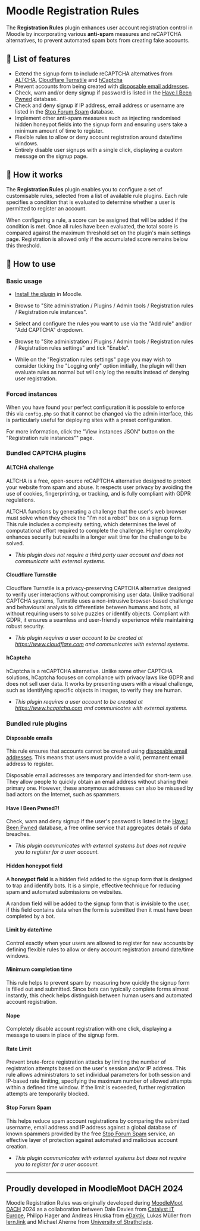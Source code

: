 # Moodle Registration Rules

The **Registration Rules** plugin enhances user account registration control in Moodle by incorporating various **anti-spam** measures and reCAPTCHA alternatives, to prevent automated spam bots from creating fake accounts.

## :rocket: List of features

- Extend the signup form to include reCAPTCHA alternatives from [ALTCHA](https://github.com/altcha-org), [Cloudflare Turnstile](https://www.cloudflare.com/en-gb/application-services/products/turnstile/) and [hCaptcha](%5Bhttps://www.hcaptcha.com/%5D(https://www.hcaptcha.com/))
- Prevent accounts from being created with [disposable email addresses](https://en.wikipedia.org/wiki/Disposable_email_address).
- Check, warn and/or deny signup if password is listed in the [Have I Been Pwned](https://haveibeenpwned.com/) database.
- Check and deny signup if IP address, email address or username are listed in the [Stop Forum Spam](https://www.stopforumspam.com/) database.
- Implement other anti-spam measures such as injecting randomised hidden honeypot fields into the signup form and ensuring users take a minimum amount of time to register.
- Flexible rules to allow or deny account registration around date/time windows.
- Entirely disable user signups with a single click, displaying a custom message on the signup page.

## 🧐 How it works

The **Registration Rules** plugin enables you to configure a set of customisable rules, selected from a list of available rule plugins. Each rule specifies a condition that is evaluated to determine whether a user is permitted to register an account.

When configuring a rule, a score can be assigned that will be added if the condition is met. Once all rules have been evaluated, the total score is compared against the maximum threshold set on the plugin's main settings page. Registration is allowed only if the accumulated score remains below this threshold.

## :pencil: How to use

### Basic usage

- [Install the plugin](https://docs.moodle.org/en/Installing_plugins#Installing_a_plugin) in Moodle.

- Browse to "Site administration / Plugins / Admin tools / Registration rules / Registration rule instances".

- Select and configure the rules you want to use via the "Add rule" and/or "Add CAPTCHA" dropdown.

- Browse to "Site administration / Plugins / Admin tools / Registration rules / Registration rules settings" and tick "Enable".

- While on the "Registration rules settings" page you may wish to consider ticking the "Logging only" option initially, the plugin will then evaluate rules as normal but will only log the results instead of denying user registration.

### Forced instances

When you have found your perfect configuration it is possible to enforce this via `config.php` so that it cannot be changed via the admin interface, this is particularly useful for deploying sites with a preset configuration.

For more information, click the "View instances JSON" button on the "Registration rule instances"" page.

### Bundled CAPTCHA plugins

#### ALTCHA challenge

ALTCHA is a free, open-source reCAPTCHA alternative designed to protect your website from spam and abuse. It respects user privacy by avoiding the use of cookies, fingerprinting, or tracking, and is fully compliant with GDPR regulations.

ALTCHA functions by generating a challenge that the user's web browser must solve when they check the "I'm not a robot" box on a signup form. This rule includes a complexity setting, which determines the level of computational effort required to complete the challenge. Higher complexity enhances security but results in a longer wait time for the challenge to be solved.

- *This plugin does not require a third party user account and does not communicate with external systems.*

#### Cloudflare Turnstile

Cloudflare Turnstile is a privacy-preserving CAPTCHA alternative designed to verify user interactions without compromising user data. Unlike traditional CAPTCHA systems, Turnstile uses a non-intrusive browser-based challenge and behavioural analysis to differentiate between humans and bots, all without requiring users to solve puzzles or identify objects. Compliant with GDPR, it ensures a seamless and user-friendly experience while maintaining robust security.

- *This plugin requires a user account to be created at https://www.cloudflare.com and communicates with external systems.*

#### hCaptcha

hCaptcha is a reCAPTCHA alternative. Unlike some other CAPTCHA solutions, hCaptcha focuses on compliance with privacy laws like GDPR and does not sell user data. It works by presenting users with a visual challenge, such as identifying specific objects in images, to verify they are human.

- *This plugin requires a user account to be created at https://www.hcaptcha.com and communicates with external systems.*

### Bundled rule plugins

#### Disposable emails

This rule ensures that accounts cannot be created using [disposable email addresses](https://en.wikipedia.org/wiki/Disposable_email_address). This means that users must provide a valid, permanent email address to register.

Disposable email addresses are temporary and intended for short-term use. They allow people to quickly obtain an email address without sharing their primary one. However, these anonymous addresses can also be misused by bad actors on the Internet, such as spammers.

#### Have I Been Pwned?!

Check, warn and deny signup if the user's password is listed in the [Have I Been Pwned](https://haveibeenpwned.com/) database, a free online service that aggregates details of data breaches.

- *This plugin communicates with external systems but does not require you to register for a user account.*

#### Hidden honeypot field

A **honeypot field** is a hidden field added to the signup form that is designed to trap and identify bots. It is a simple, effective technique for reducing spam and automated submissions on websites. 

A random field will be added to the signup form that is invisible to the user, if this field contains data when the form is submitted then it must have been completed by a bot.

#### Limit by date/time

Control exactly when your users are allowed to register for new accounts by defining flexible rules to allow or deny account registration around date/time windows.

#### Minimum completion time

This rule helps to prevent spam by measuring how quickly the signup form is filled out and submitted. Since bots can typically complete forms almost instantly, this check helps distinguish between human users and automated account registration.

#### Nope

Completely disable account registration with one click, displaying a message to users in place of the signup form.

#### Rate Limit

Prevent brute-force registration attacks by limiting the number of registration attempts based on the user's session and/or IP address. This rule allows administrators to set individual parameters for both session and IP-based rate limiting, specifying the maximum number of allowed attempts within a defined time window. If the limit is exceeded, further registration attempts are temporarily blocked.

#### Stop Forum Spam

This helps reduce spam account registrations by comparing the submitted username, email address and IP address against a global database of known spammers provided by the free [Stop Forum Spam](https://www.stopforumspam.com/) service, an effective layer of protection against automated and malicious account creation.

- *This plugin communicates with external systems but does not require you to register for a user account.*

---

## Proudly developed in MoodleMoot DACH 2024

Moodle Registration Rules was originally developed during [MoodleMoot DACH](https://moodlemootdach.org) 2024 as a collaboration between Dale Davies from [Catalyst IT Europe](https://www.catalyst-eu.net/), Philipp Hager and Andreas Hruska from [eDaktik](https://www.edaktik.at/), Lukas Müller from [lern.link](https://lern.link/) and Michael Aherne from [University of Strathclyde](https://www.strath.ac.uk/).
